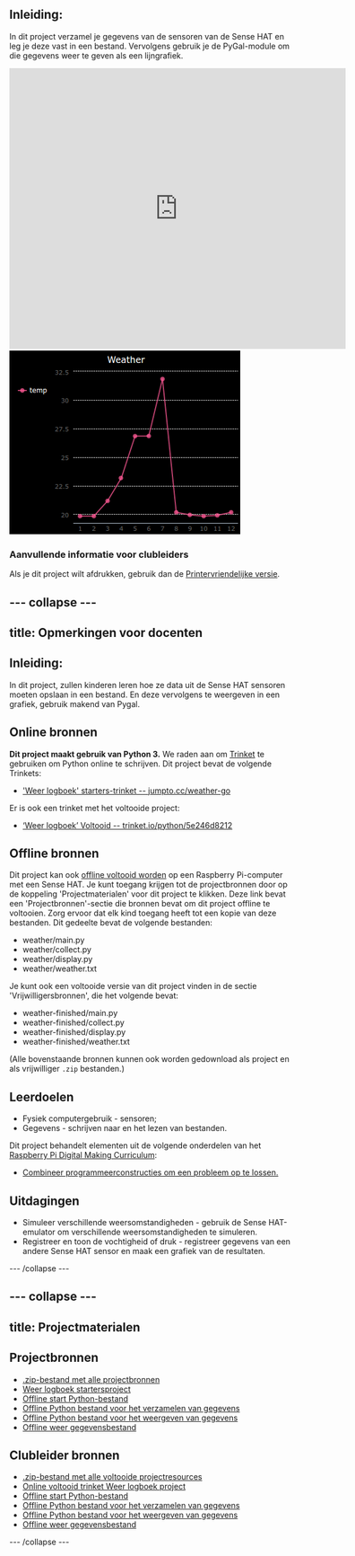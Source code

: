 ## Inleiding:

In dit project verzamel je gegevens van de sensoren van de Sense HAT en leg je deze vast in een bestand. Vervolgens gebruik je de PyGal-module om die gegevens weer te geven als een lijngrafiek.

<div class="trinket">
  <iframe src="https://trinket.io/embed/python/5e246d8212?outputOnly=true&start=result" width="600" height="500" frameborder="0" marginwidth="0" marginheight="0" allowfullscreen mark="crwd-mark">
</iframe> <img src="images/weather-final.png" />
</div>

### Aanvullende informatie voor clubleiders

Als je dit project wilt afdrukken, gebruik dan de [Printervriendelijke versie](https://projects.raspberrypi.org/nl-NL/projects/weather-logger/print).

--- collapse ---
---
title: Opmerkingen voor docenten
---

## Inleiding:

In dit project, zullen kinderen leren hoe ze data uit de Sense HAT sensoren moeten opslaan in een bestand. En deze vervolgens te weergeven in een grafiek, gebruik makend van Pygal.

## Online bronnen

**Dit project maakt gebruik van Python 3.** We raden aan om [Trinket](https://trinket.io/) te gebruiken om Python online te schrijven. Dit project bevat de volgende Trinkets:

* ['Weer logboek' starters-trinket -- jumpto.cc/weather-go](http://jumpto.cc/weather-go)

Er is ook een trinket met het voltooide project:

* [‘Weer logboek’ Voltooid -- trinket.io/python/5e246d8212](https://trinket.io/python/5e246d8212)

## Offline bronnen

Dit project kan ook [offline voltooid worden](https://www.codeclubprojects.org/en-GB/resources/physical-sense-hat/) op een Raspberry Pi-computer met een Sense HAT. Je kunt toegang krijgen tot de projectbronnen door op de koppeling 'Projectmaterialen' voor dit project te klikken. Deze link bevat een 'Projectbronnen'-sectie die bronnen bevat om dit project offline te voltooien. Zorg ervoor dat elk kind toegang heeft tot een kopie van deze bestanden. Dit gedeelte bevat de volgende bestanden:

* weather/main.py
* weather/collect.py
* weather/display.py
* weather/weather.txt

Je kunt ook een voltooide versie van dit project vinden in de sectie 'Vrijwilligersbronnen', die het volgende bevat:

* weather-finished/main.py
* weather-finished/collect.py
* weather-finished/display.py
* weather-finished/weather.txt

(Alle bovenstaande bronnen kunnen ook worden gedownload als project en als vrijwilliger `.zip` bestanden.)

## Leerdoelen

* Fysiek computergebruik - sensoren;
* Gegevens - schrijven naar en het lezen van bestanden.

Dit project behandelt elementen uit de volgende onderdelen van het [Raspberry Pi Digital Making Curriculum](http://rpf.io/curriculum):

* [Combineer programmeerconstructies om een ​​probleem op te lossen.](https://www.raspberrypi.org/curriculum/programming/builder)

## Uitdagingen

* Simuleer verschillende weersomstandigheden - gebruik de Sense HAT-emulator om verschillende weersomstandigheden te simuleren. 
* Registreer en toon de vochtigheid of druk - registreer gegevens van een andere Sense HAT sensor en maak een grafiek van de resultaten. 

--- /collapse ---

--- collapse ---
---
title: Projectmaterialen
---

## Projectbronnen

* [.zip-bestand met alle projectbronnen](resources/weather-logger-project-resources.zip)
* [Weer logboek startersproject](http://jumpto.cc/weather-go)
* [Offline start Python-bestand](resources/weather-logger-main.py)
* [Offline Python bestand voor het verzamelen van gegevens](resources/weather-logger-collect.py)
* [Offline Python bestand voor het weergeven van gegevens](resources/weather-logger-display.py)
* [Offline weer gegevensbestand](resources/weather--loggerweather.txt)

## Clubleider bronnen

* [.zip-bestand met alle voltooide projectresources](resources/weather-logger-volunteer-resources.zip)
* [Online voltooid trinket Weer logboek project](https://trinket.io/python/5e246d8212)
* [Offline start Python-bestand](resources/weather-logger-finished-main.py)
* [Offline Python bestand voor het verzamelen van gegevens](resources/weather-logger-finished-collect.py)
* [Offline Python bestand voor het weergeven van gegevens](resources/weather-logger-finished-display.py)
* [Offline weer gegevensbestand](resources/weather-logger-finished-weather.txt)

--- /collapse ---